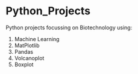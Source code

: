 # Python_Projects

Python projects focussing on Biotechnology using:

1. Machine Learning
2. MatPlotlib
3. Pandas
4. Volcanoplot
5. Boxplot
